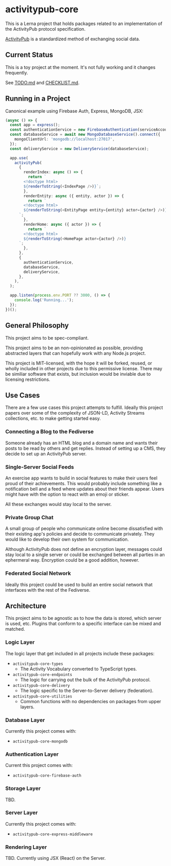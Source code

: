 # activitypub-core

This is a Lerna project that holds packages related to an implementation of the
ActivityPub protocol specification.

[ActivityPub](https://activitypub.rocks) is a standardized method of exchanging social data.

## Current Status

This is a toy project at the moment. It's not fully working and it changes
frequently.

See [TODO.md](TODO.md) and [CHECKLIST.md](CHECKLIST.md).

## Running in a Project

Canonical example using Firebase Auth, Express, MongoDB, JSX:

```ts
(async () => {
  const app = express();
  const authenticationService = new FirebaseAuthentication(serviceAccount, '<project-id>');
  const databaseService = await new MongoDatabaseService().connect({
    mongoClientUrl: 'mongodb://localhost:27017',
  });
  const deliveryService = new DeliveryService(databaseService);

  app.use(
    activityPub(
      {
        renderIndex: async () => {
          return `
        <!doctype html>
        ${renderToString(<IndexPage />)}`;
        },
        renderEntity: async ({ entity, actor }) => {
          return `
        <!doctype html>
        ${renderToString(<EntityPage entity={entity} actor={actor} />)}
      `;
        },
        renderHome: async ({ actor }) => {
          return `
        <!doctype html>
        ${renderToString(<HomePage actor={actor} />)}
      `;
        },
      },
      {
        authenticationService,
        databaseService,
        deliveryService,
      },
    ),
  );

  app.listen(process.env.PORT ?? 3000, () => {
    console.log('Running...');
  });
})();
```

## General Philosophy

This project aims to be spec-compliant.

This project aims to be an non-opinionated as possible, providing abstracted
layers that can hopefully work with any Node.js project.

This project is MIT-licensed, with the hope it will be forked, reused, or
wholly included in other projects due to this permissive license. There may be
similiar software that exists, but inclusion would be inviable due to licensing
restrictions.

## Use Cases

There are a few use cases this project attempts to fulfill. Ideally this project
papers over some of the complexity of JSON-LD, Activity Streams collections, etc.
to make getting started easy.

### Connecting a Blog to the Fediverse

Someone already has an HTML blog and a domain name and wants their posts to be
read by others and get replies. Instead of setting up a CMS, they decide to set
up an ActivityPub server.

### Single-Server Social Feeds

An exercise app wants to build in social features to make their users feel
proud of their achievements. This would probably include something like a
notification bell and a feed where updates about their friends appear. Users
might have with the option to react with an emoji or sticker.

All these exchanges would stay local to the server.

### Private Group Chat

A small group of people who communicate online become dissatisfied with their
existing app's policies and decide to communicate privately. They would like to
develop their own system for communication.

Although ActivityPub does not define an encryption layer, messages could stay
local to a single server or could be exchanged between all parties in an
ephermeral way. Encryption could be a good addition, however.

### Federated Social Network

Ideally this project could be used to build an entire social network that
interfaces with the rest of the Fediverse.

## Architecture

This project aims to be agnostic as to how the data is stored, which server is
used, etc. Plugins that conform to a specific interface can be mixed and matched.

### Logic Layer

The logic layer that get included in all projects include these packages:

- `activitypub-core-types`
  - The Activity Vocabulary converted to TypeScript types.
- `activitypub-core-endpoints`
  - The logic for carrying out the bulk of the ActivityPub protocol.
- `activitypub-core-delivery`
  - The logic specific to the Server-to-Server delivery (federation).
- `activitypub-core-utilities`
  - Common functions with no dependencies on packages from upper layers.

### Database Layer

Currently this project comes with:

- `activitypub-core-mongodb`

### Authentication Layer

Current this project comes with:

- `activitypub-core-firebase-auth`

### Storage Layer

TBD.

### Server Layer

Currently this project comes with:

- `activitypub-core-express-middleware`

### Rendering Layer

TBD. Currently using JSX (React) on the Server.